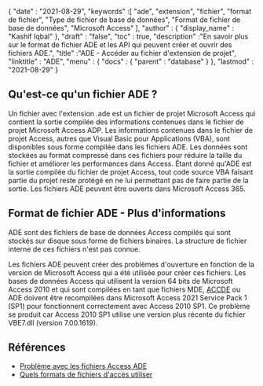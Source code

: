 {
  "date" : "2021-08-29",
  "keywords" :[ "ade", "extension", "fichier", "format de fichier", "Type de fichier de base de données", "Format de fichier de base de données", "Microsoft Access" ],
  "author" : {
    "display_name" : "Kashif Iqbal"
},
  "draft" : "false",
  "toc" : true,
  "description" :"En savoir plus sur le format de fichier ADE et les API qui peuvent créer et ouvrir des fichiers ADE.",
  "title" :"ADE - Accéder au fichier d'extension de projet",
  "linktitle" : "ADE",
  "menu" : {
    "docs" : {
      "parent" : "database"
}
},
  "lastmod" : "2021-08-29"
}

## Qu'est-ce qu'un fichier ADE ?

Un fichier avec l'extension .ade est un fichier de projet Microsoft Access qui contient la sortie compilée des informations contenues dans le fichier de projet Microsoft Access ADP. Les informations contenues dans le fichier de projet Access, autres que Visual Basic pour Applications (VBA), sont disponibles sous forme compilée dans les fichiers ADE. Les données sont stockées au format compressé dans ces fichiers pour réduire la taille du fichier et améliorer les performances dans Access. Étant donné qu'ADE est la sortie compilée du fichier de projet Access, tout code source VBA faisant partie du projet reste protégé en ne lui permettant pas de faire partie de la sortie. Les fichiers ADE peuvent être ouverts dans Microsoft Access 365.

## Format de fichier ADE - Plus d'informations

ADE sont des fichiers de base de données Access compilés qui sont stockés sur disque sous forme de fichiers binaires. La structure de fichier interne de ces fichiers n'est pas connue.

Les fichiers ADE peuvent créer des problèmes d'ouverture en fonction de la version de Microsoft Access qui a été utilisée pour créer ces fichiers. Les bases de données Access qui utilisent la version 64 bits de Microsoft Access 2010 et qui sont compilées en tant que fichiers MDE, [ACCDE](/fr/database/accde/) ou ADE doivent être recompilées dans Microsoft Access 2021 Service Pack 1 (SP1) pour fonctionnent correctement avec Access 2010 SP1. Ce problème se produit car Access 2010 SP1 utilise une version plus récente du fichier VBE7.dll (version 7.00.1619).

## Références

* [Problème avec les fichiers Access ADE](https://learn.microsoft.com/en-us/office/troubleshoot/access/error-run-compiled-mde-accde-ade)
* [Quels formats de fichiers d'accès utiliser](https://support.microsoft.com/en-us/office/which-access-file-format-should-i-use-012d9ab3-d14c-479e-b617-be66f9070b41)

